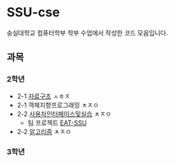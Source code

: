 # SSU-cse
숭실대학교 컴퓨터학부 학부 수업에서 작성한 코드 모음입니다.

## 과목

### 2학년
- 2-1 [자료구조](https://github.com/HI-JIN2/DS_2022) ㅅㅎㅈ
- 2-1 객체지향프로그래밍 ㅊㅈㅇ
- 2-2 [사용자인터페이스및실습](https://github.com/HI-JIN2/ssu-cse-UI) ㅊㅈㅇ
  - 팀 프로젝트 [EAT-SSU](https://github.com/EAT-SSU/EAT-SSU)
- 2-2 [알고리즘](https://github.com/HI-JIN2/ssu-cse-algorithm) ㅊㅈㅇ

### 3학년

